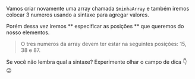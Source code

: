 Vamos criar novamente uma array chamada `$minhaArray` e também iremos colocar 3 numeros usando a sintaxe para agregar valores. 

Porém dessa vez iremos ** especificar as posições ** que queremos do nosso elementos.

> O tres numeros da array devem ter estar na seguintes posições: 15, 38 e 87.

Se você não lembra qual a sintaxe? Experimente olhar o campo de dica :point_down: :stuck_out_tongue_winking_eye: